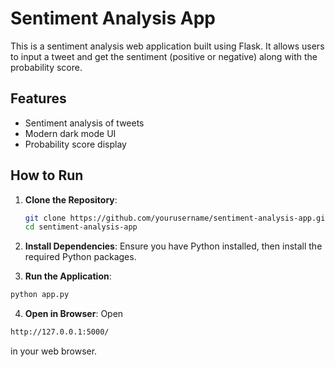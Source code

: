 # Sentiment Analysis App

This is a sentiment analysis web application built using Flask. It allows users to input a tweet and get the sentiment (positive or negative) along with the probability score.

## Features

- Sentiment analysis of tweets
- Modern dark mode UI
- Probability score display

## How to Run

1. **Clone the Repository**:
   ```bash
   git clone https://github.com/yourusername/sentiment-analysis-app.git
   cd sentiment-analysis-app
   ```

2. **Install Dependencies**:
Ensure you have Python installed, then install the required Python packages.

3. **Run the Application**:
```bash
python app.py
```
4. **Open in Browser**:
Open 
```bash
http://127.0.0.1:5000/
```
in your web browser.

